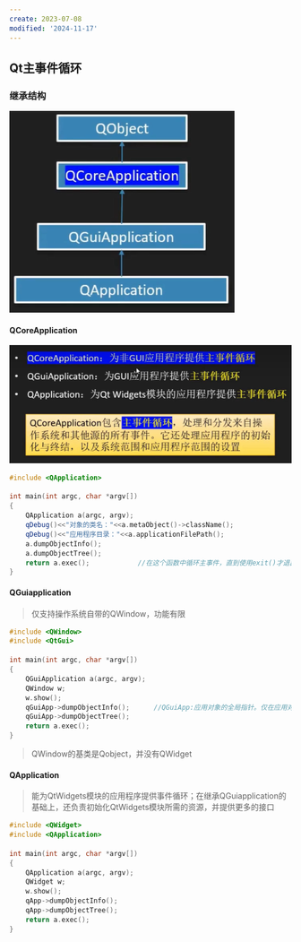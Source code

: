 ```yaml
---
create: 2023-07-08
modified: '2024-11-17'
---
```


## Qt主事件循环

### 继承结构

![](picture/继承结构2.png)

#### QCoreApplication

![](picture/继承结构1.png)

```C++
#include <QApplication>

int main(int argc, char *argv[])
{
    QApplication a(argc, argv);
    qDebug()<<"对象的类名："<<a.metaObject()->className();
    qDebug()<<"应用程序目录："<<a.applicationFilePath();
    a.dumpObjectInfo();
    a.dumpObjectTree();
    return a.exec();			//在这个函数中循环主事件，直到使用exit()才退出
}
```

#### QGuiapplication

> 仅支持操作系统自带的QWindow，功能有限

```c++
#include <QWindow>
#include <QtGui>

int main(int argc, char *argv[])
{
    QGuiApplication a(argc, argv);
    QWindow w;
    w.show();
    qGuiApp->dumpObjectInfo();		//QGuiApp:应用对象的全局指针。仅在应用对象为QGuiApplication才有效
    qGuiApp->dumpObjectTree();
    return a.exec();
}
```

> QWindow的基类是Qobject，并没有QWidget

#### QApplication

> 能为QtWidgets模块的应用程序提供事件循环；在继承QGuiapplication的基础上，还负责初始化QtWidgets模块所需的资源，并提供更多的接口

```c++
#include <QWidget>
#include <QApplication>

int main(int argc, char *argv[])
{
    QApplication a(argc, argv);
    QWidget w;
    w.show();
    qApp->dumpObjectInfo();
    qApp->dumpObjectTree();
    return a.exec();
}
```